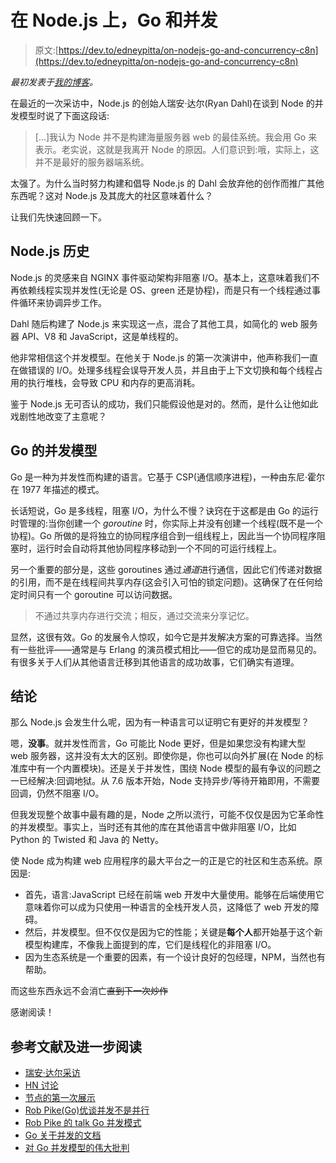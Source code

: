 # 在 Node.js 上，Go 和并发

> 原文:[https://dev.to/edneypitta/on-nodejs-go-and-concurrency-c8n](https://dev.to/edneypitta/on-nodejs-go-and-concurrency-c8n)

*最初发表于[我的博客](https://edneypitta.com/on-node-go-concurrency/)。*

在最近的一次采访中，Node.js 的创始人瑞安·达尔(Ryan Dahl)在谈到 Node 的并发模型时说了下面这段话:

> [...]我认为 Node 并不是构建海量服务器 web 的最佳系统。我会用 Go 来表示。老实说，这就是我离开 Node 的原因。人们意识到:哦，实际上，这并不是最好的服务器端系统。

太强了。为什么当时努力构建和倡导 Node.js 的 Dahl 会放弃他的创作而推广其他东西呢？这对 Node.js 及其庞大的社区意味着什么？

让我们先快速回顾一下。

## Node.js 历史

Node.js 的灵感来自 NGINX 事件驱动架构非阻塞 I/O。基本上，这意味着我们不再依赖线程实现并发性(无论是 OS、green 还是协程)，而是只有一个线程通过事件循环来协调异步工作。

Dahl 随后构建了 Node.js 来实现这一点，混合了其他工具，如简化的 web 服务器 API、V8 和 JavaScript，这是单线程的。

他非常相信这个并发模型。在他关于 Node.js 的第一次演讲中，他声称我们一直在做错误的 I/O。处理多线程会误导开发人员，并且由于上下文切换和每个线程占用的执行堆栈，会导致 CPU 和内存的更高消耗。

鉴于 Node.js 无可否认的成功，我们只能假设他是对的。然而，是什么让他如此戏剧性地改变了主意呢？

## Go 的并发模型

Go 是一种为并发性而构建的语言。它基于 CSP(通信顺序进程)，一种由东尼·霍尔在 1977 年描述的模式。

长话短说，Go 是多线程，阻塞 I/O，为什么不慢？诀窍在于这都是由 Go 的运行时管理的:当你创建一个 *goroutine* 时，你实际上并没有创建一个线程(既不是一个协程)。Go 所做的是将独立的协同程序组合到一组线程上，因此当一个协同程序阻塞时，运行时会自动将其他协同程序移动到一个不同的可运行线程上。

另一个重要的部分是，这些 goroutines 通过*通道*进行通信，因此它们传递对数据的引用，而不是在线程间共享内存(这会引入可怕的锁定问题)。这确保了在任何给定时间只有一个 goroutine 可以访问数据。

> 不通过共享内存进行交流；相反，通过交流来分享记忆。

显然，这很有效。Go 的发展令人惊叹，如今它是并发解决方案的可靠选择。当然有一些批评——通常是与 Erlang 的演员模式相比——但它的成功是显而易见的。有很多关于人们从其他语言迁移到其他语言的成功故事，它们确实有道理。

## 结论

那么 Node.js 会发生什么呢，因为有一种语言可以证明它有更好的并发模型？

嗯，**没事**。就并发性而言，Go 可能比 Node 更好，但是如果您没有构建大型 web 服务器，这并没有太大的区别。即使你是，你也可以向外扩展(在 Node 的标准库中有一个内置模块)。还是关于并发性，围绕 Node 模型的最有争议的问题之一已经解决:回调地狱。从 7.6 版本开始，Node 支持异步/等待开箱即用，不需要回调，仍然不阻塞 I/O。

但我发现整个故事中最有趣的是，Node 之所以流行，可能不仅仅是因为它革命性的并发模型。事实上，当时还有其他的库在其他语言中做非阻塞 I/O，比如 Python 的 Twisted 和 Java 的 Netty。

使 Node 成为构建 web 应用程序的最大平台之一的正是它的社区和生态系统。原因是:

*   首先，语言:JavaScript 已经在前端 web 开发中大量使用。能够在后端使用它意味着你可以成为只使用一种语言的全栈开发人员，这降低了 web 开发的障碍。
*   然后，并发模型。但不仅仅是因为它的性能；关键是**每个人**都开始基于这个新模型构建库，不像我上面提到的库，它们是线程化的非阻塞 I/O。
*   因为生态系统是一个重要的因素，有一个设计良好的包经理，NPM，当然也有帮助。

而这些东西永远不会消亡~~直到下一次炒作~~

感谢阅读！

## 参考文献及进一步阅读

*   [瑞安·达尔采访](https://www.mappingthejourney.com/single-post/2017/08/31/episode-8-interview-with-ryan-dahl-creator-of-nodejs/)
*   [HN 讨论](https://news.ycombinator.com/item?id=15140669)
*   [节点的第一次展示](https://www.youtube.com/watch?v=ztspvPYybIY)
*   [Rob Pike(Go)优谈并发不是并行](https://www.youtube.com/watch?v=cN_DpYBzKso)
*   [Rob Pike 的 talk Go 并发模式](https://www.youtube.com/watch?v=f6kdp27TYZs)
*   [Go 关于并发的文档](https://golang.org/doc/effective_go.html#concurrency)
*   [对 Go 并发模型的伟大批判](https://gist.github.com/kachayev/21e7fe149bc5ae0bd878)